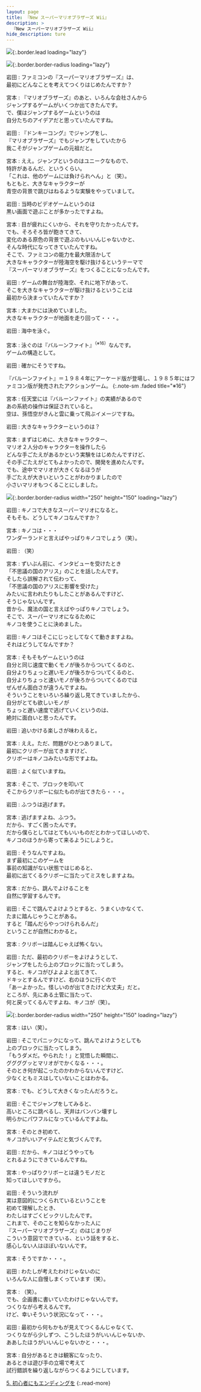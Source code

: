 ```yaml
---
layout: page
title: 『New スーパーマリオブラザーズ Wii』
description: >
  『New スーパーマリオブラザーズ Wii』
hide_description: ture
---
```


![](/interviews/jp/wii/smnj/vol1/img/mainvisual4.jpg){:.border.lead loading="lazy"}

![](/interviews/jp/wii/smnj/vol1/img/img_h2.gif){:.border.border-radius loading="lazy"}

岩田
: ファミコンの『スーパーマリオブラザーズ』は、<br>最初にどんなことを考えてつくりはじめたんですか？

宮本
: 『マリオブラザーズ』のあと、いろんな会社さんから<br>ジャンプするゲームがいくつか出てきたんです。<br>で、僕はジャンプするゲームというのは<br>自分たちのアイデアだと思っていたんですね。

岩田
: 『ドンキーコング』でジャンプをし、<br>『マリオブラザーズ』でもジャンプをしていたから<br>我こそがジャンプゲームの元祖だと。

宮本
: ええ。ジャンプというのはユニークなもので、<br>特許があるんだ、というくらい。<br>「これは、他のゲームには負けられへん」と（笑）。<br>もともと、大きなキャラクターが<br>青空の背景で跳びはねるような実験をやっていまして。

岩田
: 当時のビデオゲームというのは<br>黒い画面で遊ぶことが多かったですよね。

宮本
: 目が疲れにくいから、それを守りたかったんです。<br>でも、そろそろ皆が飽きてきて、<br>変化のある原色の背景で遊ぶのもいいんじゃないかと、<br>そんな時代になってきていたんですね。<br>そこで、ファミコンの能力を最大限活かして<br>大きなキャラクターが陸海空を駆け抜けるというテーマで<br>『スーパーマリオブラザーズ』をつくることになったんです。

岩田
: ゲームの舞台が陸海空、それに地下があって、<br>そこを大きなキャラクターが駆け抜けるということは<br>最初から決まっていたんですか？

宮本
: 大まかには決めていました。<br>大きなキャラクターが地面を走り回って・・・。

岩田
: 海中を泳ぐ。

宮本
: 泳ぐのは『バルーンファイト』<sup>（※16）</sup>なんです。<br>ゲームの構造として。

岩田
: 確かにそうですね。

『バルーンファイト』＝１９８４年にアーケード版が登場し、１９８５年にはファミコン版が発売されたアクションゲーム。
{:.note-sm .faded title="※16"}

宮本
: 任天堂には『バルーンファイト』の実績があるので<br>あの系統の操作は保証されていると。<br>空は、孫悟空がきんと雲に乗って飛ぶイメージですね。

岩田
: 大きなキャラクターというのは？

宮本
: まずはじめに、大きなキャラクター、<br>マリオ２人分のキャラクターを操作したら<br>どんな手ごたえがあるかという実験をはじめたんですけど、<br>その手ごたえがとてもよかったので、開発を進めたんです。<br>でも、途中でマリオが大きくなるほうが<br>手ごたえが大きいということがわかりましたので<br>小さいマリオもつくることにしました。

![](/interviews/jp/wii/smnj/vol1/img/photo8.jpg){:.border.border-radius width="250" height="150" loading="lazy"}

岩田
: キノコで大きなスーパーマリオになると。<br>そもそも、どうしてキノコなんですか？

宮本
: キノコは・・・<br>ワンダーランドと言えばやっぱりキノコでしょう（笑）。

岩田
: （笑）

宮本
: ずいぶん前に、インタビューを受けたとき<br>「不思議の国のアリス」のことを話したんです。<br>そしたら誤解されて伝わって、<br>「不思議の国のアリスに影響を受けた」<br>みたいに言われたりもしたことがあるんですけど、<br>そうじゃないんです。<br>昔から、魔法の国と言えばやっぱりキノコでしょう。<br>そこで、スーパーマリオになるために<br>キノコを使うことに決めました。

岩田
: キノコはそこにじっとしてなくて動きますよね。<br>それはどうしてなんですか？

宮本
: そもそもゲームというのは<br>自分と同じ速度で動くモノが後ろからついてくるのと、<br>自分よりちょっと遅いモノが後ろからついてくるのと、<br>自分よりちょっと速いモノが後ろからついてくるのでは<br>ぜんぜん面白さが違うんですよね。<br>そういうことをいろいろ繰り返し見てきていましたから、<br>自分がとても欲しいモノが<br>ちょっと遅い速度で逃げていくというのは、<br>絶対に面白いと思ったんです。

岩田
: 追いかける楽しさが味わえると。

宮本
: ええ。ただ、問題がひとつありまして。<br>最初にクリボーが出てきますけど、<br>クリボーはキノコみたいな形ですよね。

岩田
: よく似ていますね。

宮本
: そこで、ブロックを叩いて<br>そこからクリボーに似たものが出てきたら・・・。

岩田
: ふつうは逃げます。

宮本
: 逃げますよね、ふつう。<br>だから、すごく困ったんです。<br>だから僕らとしてはとてもいいものだとわかってほしいので、<br>キノコのほうから寄って来るようにしようと。

岩田
: そうなんですよね。<br>まず最初にこのゲームを<br>事前の知識がない状態ではじめると、<br>最初に出てくるクリボーに当たってミスをしますよね。

宮本
: だから、跳んでよけることを<br>自然に学習するんです。

岩田
: そこで跳んでよけようとすると、うまくいかなくて、<br>たまに踏んじゃうことがある。<br>すると「踏んだらやっつけられるんだ」<br>ということが自然にわかると。

宮本
: クリボーは踏んじゃえば怖くない。

岩田
: ただ、最初のクリボーをよけようとして、<br>ジャンプをしたら上のブロックに当たってしまう。<br>すると、キノコがびよよよと出てきて、<br>ドキッとするんですけど、右のほうに行くので<br>「あーよかった。怪しいのが出てきたけど大丈夫」だと。<br>ところが、先にある土管に当たって、<br>何と戻ってくるんですよね、キノコが（笑）。

![](/interviews/jp/wii/smnj/vol1/img/photo9.jpg){:.border.border-radius width="250" height="150" loading="lazy"}

宮本
: はい（笑）。

岩田
: そこでパニックになって、跳んでよけようとしても<br>上のブロックに当たってしまう。<br>「もうダメだ。やられた！」と覚悟した瞬間に、<br>ググググッとマリオがでかくなる・・・。<br>そのとき何が起こったのかわからないんですけど、<br>少なくともミスはしていないことはわかる。

宮本
: でも、どうして大きくなったんだろうと。

岩田
: そこでジャンプをしてみると、<br>高いところに跳べるし、天井はバンバン壊すし<br>明らかにパワフルになっているんですよね。

宮本
: そのとき初めて、<br>キノコがいいアイテムだと気づくんです。

岩田
: だから、キノコはどうやっても<br>とれるようにできているんですね。

宮本
: やっぱりクリボーとは違うモノだと<br>知ってほしいですから。

岩田
: そういう流れが<br>実は意図的につくられているということを<br>初めて理解したとき、<br>わたしはすごくビックリしたんです。<br>これまで、そのことを知らなかった人に<br>『スーパーマリオブラザーズ』のはじまりが<br>こういう意図でできている、という話をすると、<br>感心しない人はほぼいないんです。

宮本
: そうですか・・・。

岩田
: わたしが考えたわけじゃないのに<br>いろんな人に自慢しまくっています（笑）。

宮本
: （笑）。<br>でも、企画書に書いていたわけじゃないんです。<br>つくりながら考えるんです。<br>けど、幸いそういう状況になって・・・。

岩田
: 最初から何もかもが見えてつくるんじゃなくて、<br>つくりながら少しずつ、こうしたほうがいいんじゃないか、<br>ああしたほうがいいんじゃないかと・・・。

宮本
: 自分があるときは観客になったり、<br>あるときは遊び手の立場で考えて<br>試行錯誤を繰り返しながらつくるようにしています。

[5. 初心者にもエンディングを](5.md)
{:.read-more}

